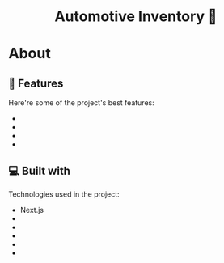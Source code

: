 <h1 align="center" id="title">Automotive Inventory 🚗</h1>

# About 
<p id="description">
  
  
<h2>🧐 Features</h2>


Here're some of the project's best features:

*   
*   
*  
* 


<h2>💻 Built with</h2>

Technologies used in the project:

*   Next.js
*   
*   
*   
*   
*   




